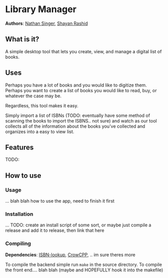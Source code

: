 # Library Manager

**Authors**: [Nathan Singer](https://github.com/SuperNovaa41), [Shayan Rashid](https://github.com/ShyProton)

## What is it?

A simple desktop tool that lets you create, view, and manage a digital list of books.

## Uses

Perhaps you have a lot of books and you would like to digitize them.
Perhaps you want to create a list of books you would like to read, buy, or whatever the case may be.

Regardless, this tool makes it easy.

Simply import a list of ISBNs (TODO: eventually have some method of scanning the books to import the ISBNS.. not sure) and watch as our tool collects all of the information about the books you've collected and organizes into a easy to view list.

## Features

TODO:

## How to use

### Usage

... blah blah how to use the app, need to finish it first


### Installation

... TODO: create an install script of some sort, or maybe just compile a release and add it to release, then link that here


### Compiling

**Dependencies**: [ISBN-lookup](https://github.com/SuperNovaa41/isbn-lookup), [CrowCPP](https://crowcpp.org), .. im sure theres more

To compile the backend simple run `make` in the source directory.
To compile the front end.... blah blah (maybe and HOPEFULLY hook it into the makefile)
